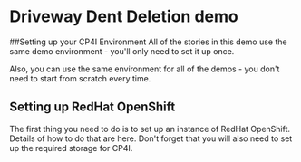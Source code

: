 # Driveway Dent Deletion demo
##Setting up your CP4I Environment
All of the stories in this demo use the same demo environment - you'll only need to set it up once.

Also, you can use the same environment for all of the demos - you don't need to start from scratch every time.

## Setting up RedHat OpenShift
The first thing you need to do is to set up an instance of RedHat OpenShift. Details of how to do that are here. Don't forget that you will also need to set up the required storage for CP4I.
